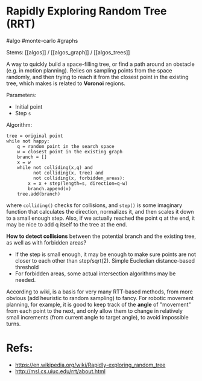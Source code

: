 # Rapidly Exploring Random Tree (RRT)

#algo #monte-carlo #graphs

Stems: [[algos]] / [[algos_graph]] / [[algos_trees]]

A way to quickly build a space-filling tree, or find a path around an obstacle (e.g. in motion planning). Relies on sampling points from the space randomly, and then trying to reach it from the closest point in the existing tree, which makes is related to **Voronoi** regions.

Parameters:
* Initial point
* Step `s`

Algorithm:
```
tree = original point
while not happy:
    q = random point in the search space
    w = closest point in the existing graph
    branch = []
    x = w
    while not colliding(x,q) and 
          not colliding(x, tree) and 
          not colliding(x, forbidden_areas):
        x = x + step(length=s, direction=q-w)
        branch.append(x)
    tree.add(branch)
```
where `colliding()` checks for collisions, and `step()` is some imaginary function that calculates the direction, normalizes it, and then scales it down to a small enough step. Also, if we actually reached the point q at the end, it may be nice to add q itself to the tree at the end.

**How to detect collisions** between the potential branch and the existing tree, as well as with forbidden areas?
* If the step is small enough, it may be enough to make sure points are not closer to each other than step/sqrt(2). Simple Eucledian distance-based threshold
* For forbidden areas, some actual intersection algorithms may be needed.

According to wiki, is a basis for very many RTT-based methods, from more obvious (add heuristic to random sampling) to fancy. For robotic movement planning, for example, it is good to keep track of the **angle** of "movement" from each point to the next, and only allow them to change in relatively small increments (from current angle to target angle), to avoid impossible turns.

# Refs:

* https://en.wikipedia.org/wiki/Rapidly-exploring_random_tree	
* http://msl.cs.uiuc.edu/rrt/about.html